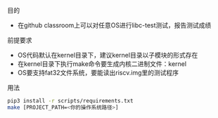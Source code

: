 目的
- 在github classroom上可以对任意OS进行libc-test测试，报告测试成绩

前提要求
- OS代码默认在kernel目录下，建议kernel目录以子模块的形式存在
- 在kernel目录下执行make命令要生成内核二进制文件：kernel
- OS要支持fat32文件系统，要能读出riscv.img里的测试程序

用法
```bash
pip3 install -r scripts/requirements.txt
make [PROJECT_PATH=<你的操作系统路径>]
```